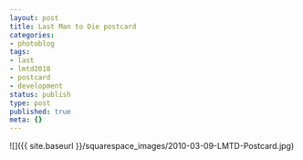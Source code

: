 ```yaml
---
layout: post
title: Last Man to Die postcard
categories:
- photoblog
tags:
- last
- lmtd2010
- postcard
- development
status: publish
type: post
published: true
meta: {}
---
```


![]({{ site.baseurl }}/squarespace_images/2010-03-09-LMTD-Postcard.jpg)
